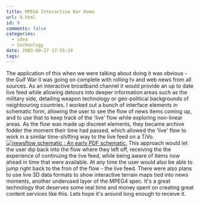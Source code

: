 ```yaml
---
title: MPEG4 Interactive War Demo
url: 9.html
id: 9
comments: false
categories:
  - idea
  - technology
date: 2003-09-27 17:55:24
tags:
---
```


The application of this when we were talking about doing it was obvious - the Gulf War II was going on complete with rolling tv and web news from all sources. As an interactive broadband channel it would provide an up to date live feed while allowing detours into deeper information areas such as the military side, detailing weapon technology or geo-political backgrounds of neighbouring countries. I worked out a bunch of interface elements in schematic form, allowing the user to see the flow of news items coming up, and to use that to keep track of the 'live' flow while exploring non-linear areas. As the flow was made up discreet elements, they became archive fodder the moment their time had passed, which allowed the 'live' flow to work in a similar time-shifting way to the live feed on a TiVo. [![newsflow schematic](http://www.neuromantics.net/bunker/files/newsflow-tm.jpg "Early PDF schematic of the News Flow and interface concepts") : An early PDF schematic.](http://www.neuromantics.net/bunker/files/newsflow.pdf)  This approach would let the user dip back into the flow where they left off, receiving the the experience of continuing the live feed, while being aware of items now ahead in time that were available. At any time the user would also be able to jump right back to the fron of the flow - the live feed. There were also plans to use live 3D data formats to show interactive terrain maps tied into news moments, another underused layer of the MPEG4 spec. It's a great technology that deserves some real time and money spent on creating great content services like this. Lets hope it's around long enough to receive it.